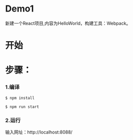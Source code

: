 
Demo1
==========

新建一个React项目,内容为HelloWorld，构建工具：Webpack。

# 开始
# 步骤：

### 1.编译

`$ npm install`

`$ npm run start`

### 2.运行

输入网址：http://localhost:8088/